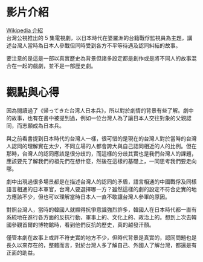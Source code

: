 # 影片介紹
[Wikipedia 介紹](https://zh.wikipedia.org/zh-tw/%E8%81%BD%E6%B5%B7%E6%B9%A7)  
台灣公視推出的 5 集電視劇，以日本時代在婆羅洲的台籍戰俘監視員為主題，講述台灣人當時為日本人參戰但同時受到各方不平等待遇及認同糾結的故事。  

要注意的是這是一部以真實歷史為背景但諸多設定都是創作或是將不同人的故事混合在一起的戲劇，並不是一部歷史劇。  

# 觀點與心得
因為閱讀過了《帰ってきた台湾人日本兵》，所以對於劇情的背景有些了解。劇中的故事，也有在書中被提到過，例如一位台灣人為了讓日本人交往對象的父親認同，而志願成為日本兵。  

與之前看書提到日本時代的台灣人一樣，很可惜的是現在的台灣人對於當時的台灣人認同的理解實在太少，不同立場的人都會誇大與自己認同相近的人的比例。但在那時，台灣人的認同應該是很分歧的，而這樣的分歧其實也是我們台灣人的課題，應該要先了解我們的祖先們在想什麼，然後在這樣的基礎上，一同思考我們要走向哪。  

劇中出現過很多場景都是在描述台灣人的認同的矛盾，語言相通的中國戰俘及同樣語言相通的日本軍官，台灣人要選擇哪一方？雖然這樣的劇的設定不符合史實的地方應該不少，但也可以理解當時日本人一直不敢讓台灣人參軍的原因。  

對照台灣人，當時的韓國人就顯得抗爭意識強烈許多，韓國人在日本時代都一直有系統地在進行各方面的反抗行動，軍事上的、文化上的、政治上的。想到上次去韓國參觀首爾的博物館時，看到他們反抗的歷史，真的越發汗顏。  

僅管本劇在故事上或許不符史實的地方不少，但時代背景是真實的，認同問題也是長久以來存在的，整體而言，對於台灣人多了解自己、外國人了解台灣，都還是有正面的助益。
